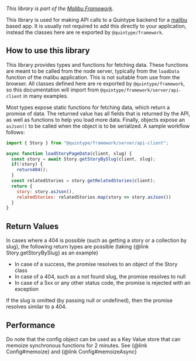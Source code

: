 *This library is part of the [Malibu Framework](https://developers.quintype.com/malibu)*.

This library is used for making API calls to a Quintype backend for a [malibu](https://github.com/quintype/malibu) based app. It is usually not required to add this directly to your application, instead the classes here are re exported by `@quintype/framework`.

## How to use this library

This library provides types and functions for fetching data. These functions are meant to be called from the node server, typically from the `loadData` function of the malibu application. This is not suitable from use from the browser. All classes defined here are re exported by `@quintype/framework`, so this documentation will import from `@quintype/framework/server/api-client` in many examples.

Most types expose static functions for fetching data, which return a promise of data. The returned value has all fields that is returned by the API, as well as functions to help you load more data. Finally, objects expose an `asJson()` to be called when the object is to be serialized. A sample workflow follows:

```javascript
import { Story } from "@quintype/framework/server/api-client";

async function loadStoryPageData(client, slug) {
  const story = await Story.getStoryBySlug(client, slug);
  if(!story) {
    return404();
  }
  const relatedStories = story.getRelatedStories(client);
  return {
    story: story.asJson(),
    relatedStories: relatedStories.map(story => story.asJson())
  }
}
```

## Return Values

In cases where a 404 is possible (such as getting a story or a collection by slug), the following return types are possible (taking {@link Story.getStoryBySlug} as an example)

* In case of a success, the promise resolves to an object of the Story class
* In case of a 404, such as a not found slug, the promise resolves to null
* In case of a 5xx or any other status code, the promise is rejected with an exception

If the slug is omitted (by passing null or undefined), then the promise resolves similar to a 404.

## Performance

Do note that the config object can be used as a Key Value store that can memoize synchronous functions for 2 minutes. See {@link Config#memoize} and {@link Config#memoizeAsync}
